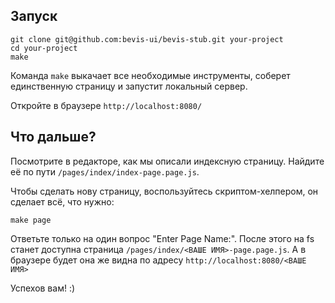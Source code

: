 ## Запуск
```
git clone git@github.com:bevis-ui/bevis-stub.git your-project
cd your-project
make
```
Команда `make` выкачает все необходимые инструменты, соберет единственную страницу и запустит локальный сервер.

Откройте в браузере `http://localhost:8080/`

## Что дальше?
Посмотрите в редакторе, как мы описали индексную страницу. Найдите её по пути `/pages/index/index-page.page.js`.

Чтобы сделать нову страницу, воспользуйтесь скриптом-хелпером, он сделает всё, что нужно:
```shell
make page
```
Ответьте только на один вопрос "Enter Page Name:". После этого на fs станет доступна страница `/pages/index/<ВАШЕ ИМЯ>-page.page.js`.
А в браузере будет она же видна по адресу `http://localhost:8080/<ВАШЕ ИМЯ>`

Успехов вам! :)

